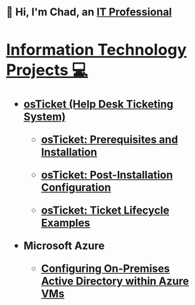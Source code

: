 <h1>👋 Hi, I'm Chad, an <a href="https://www.linkedin.com/in/chad-waterman-1ba1a9a8/">IT Professional

<h2>Information Technology Projects 💻</h2>

- <b>osTicket (Help Desk Ticketing System)</b>
  - [osTicket: Prerequisites and Installation](https://github.com/ChadH2O/osticket-prereq)

  - [osTicket: Post-Installation Configuration](https://github.com/ChadH2O/osticket-postinstallconfig)

  - [osTicket: Ticket Lifecycle Examples](https://github.com/ChadH2O/osticket-TicketLifecycle)


- <b>Microsoft Azure</b>
  - [Configuring On-Premises Active Directory within Azure VMs](https://github.com/ChadH2O/ActiveDirectoryconfig)
 







